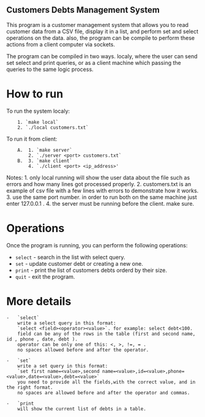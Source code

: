 ## Customers Debts Management System

This program is a customer management system that allows you to read customer data from a CSV file, display it in a list, and perform set and select operations on the data. also, the program can be compile to perform these actions from a client computer via sockets.

The program can be compiled in two ways. localy, where the user can send set select and print queries, or as a client machine which passing the queries to the same logic process.


# How to run

To run the system localy:

        1. `make local`
        2. `./local customers.txt`

To run it from client:

        A.  1. `make server` 
            2. `./server <port> customers.txt`
        B.  3. `make client` 
            4. `./client <port> <ip_address>'

Notes:
    1. only local running will show the user data about the file such as errors and how many lines got processed properly.
    2. customers.txt is an example of csv file with a few lines with errors to demonstrate how it works.
    3. use the same port number. in order to run both on the same machine just enter 127.0.0.1 .
    4. the server must be running before the client. make sure. 

# Operations

Once the program is running, you can perform the following operations:

- `select` - search in the list with select query.
- `set`    - update customer debt or creating a new one.
- `print`  - print the list of customers debts orderd by their size.
- `quit`   - exit the program.


# More details

    -   `select`
        write a select query in this format:
        `select <field><operator><value>`. for example: select debt<100.
        field can be any of the rows in the table (first and second name, id , phone , date, debt ).
        operator can be only one of this: <, >, !=, = .
        no spaces allowed before and after the operator.

    -   `set`
        write a set query in this format:
        `set first name=<value>,second name=<value>,id=<value>,phone=<value>,date=<value>,debt=<value>`
        you need to provide all the fields,with the correct value, and in the right format.
        no spaces are allowed before and after the operator and commas.
    
    -   `print
        will show the current list of debts in a table.